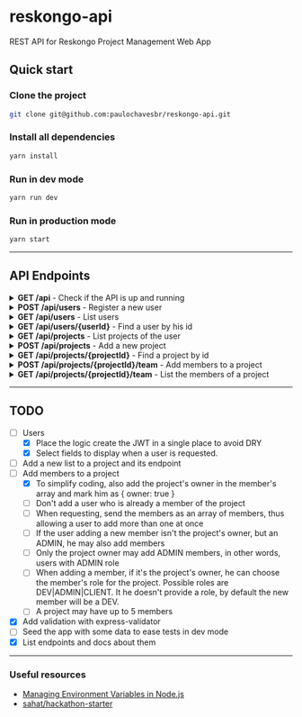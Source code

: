# reskongo-api
REST API for Reskongo Project Management Web App

## Quick start

### Clone the project
```sh
git clone git@github.com:paulochavesbr/reskongo-api.git
```

### Install all dependencies
```sh
yarn install
```

### Run in dev mode
```sh
yarn run dev
```

### Run in production mode
```sh
yarn start
```

-------------------------------------

## API Endpoints
</summary>
<details>
<summary><b>GET /api</b> - Check if the API is up and running</summary>

</details>

<details>
<summary><b>POST /api/users</b> - Register a new user</summary>

- Request body

  ```json
  {
    "name": "Paul",
    "email": "paul@email.com",
    "password": "12345"
  }
  ```
- Response

  - **201** - Created
  
    ```json
    {
      "token": "your-token",
      "email": "paul@email.com"
    }
    ```
    
</details>

<details>
<summary><b>GET /api/users</b> - List users</summary>

- Request header
  - `Authorization: Bearer your-token`
- Response

  ```json
  [
    {
      "_id": "58b59c61c537a718e6255bf5",
      "updatedAt": "2017-02-28T15:50:57.310Z",
      "createdAt": "2017-02-28T15:50:57.310Z",
      "name": "Paul",
      "email": "paul@email.com"
    }
  ]
  ```
</details>

<details>
<summary><b>GET /api/users/{userId}</b> - Find a user by his id</summary>

- Request header
  - `Authorization: Bearer your-token`
- Response

  ```json
  {
    "_id": "58b59c61c537a718e6255bf5",
    "updatedAt": "2017-02-28T15:50:57.310Z",
    "createdAt": "2017-02-28T15:50:57.310Z",
    "name": "Paul",
    "email": "paul@email.com"
  }
  ```
</details>

<details>
<summary><b>GET /api/projects</b> - List projects of the user</summary>

- Request header
  - `Authorization: Bearer your-token`
- Response

  ```json
  [
    {
      "_id": "58b5a16d3d80922497cc550a",
      "name": "Sample Project",
      "description": "Enjoy Reskongoal Project Management",
      "ownerId": "58b5a16d3d80922497cc5509",
      "team" : [],
      "lists": [{}],
      "backgroundColor": "white"
    }
  ]
  ```

</details>

<details>
<summary><b>POST /api/projects</b> - Add a new project</summary>

- Request header
  - `Authorization: Bearer your-token`
- Request

  ```json
  {
    "name": "Reskongoal Project",
    "description": "Project Management Web App",
    "backgroundColor": "blue"
  }
  ```

- Response

  ```json
  {
    "__v": 0,
    "updatedAt": "2017-02-28T17:28:44.733Z",
    "createdAt": "2017-02-28T17:28:44.733Z",
    "name": "Reskongoal Project",
    "description": "Project Management Web App",
    "ownerId": "58b5a16d3d80922497cc5509",
    "_id": "58b5b34cf691042eea4e93e5",
    "team": [
      {
        "_id": "58b5a16d3d80922497cc5509",
        "owner": true,
        "role": "ADMIN",
        "joinedAt": "2017-02-28T17:18:43.487Z"
      }
    ],
    "lists": [
      {
        "pos": 0,
        "name": "To Do",
        "_id": "58b5b34cf691042eea4e93e8",
        "createdAt": "2017-02-28T17:18:43.487Z"
      },
      {
        "pos": 1,
        "name": "Doing",
        "_id": "58b5b34cf691042eea4e93e7",
        "createdAt": "2017-02-28T17:18:43.487Z"
      },
      {
        "pos": 2,
        "name": "Done",
        "_id": "58b5b34cf691042eea4e93e6",
        "createdAt": "2017-02-28T17:18:43.487Z"
      }
    ],
    "backgroundColor": "blue"
  }
  ```

</details>

<details>
<summary><b>GET /api/projects/{projectId}</b> - Find a project by id</summary>

A user may access projects he owns or projects that have been shared with him

</details>

<details>
<summary><b>POST /api/projects/{projectId}/team</b> - Add members to a project</summary>

- You may not add a member twice in the same project
- Only the owner may add a member with ADMIN role in the project
- Only an admin member may add other members to a project
- The request body must be an array
- Fields
  - `_id [required]`: member id
  - `role`: member role in the project
- Request
  ```json
  [
    {"_id", "58b5b34cf691042eea4e93e6"},
    {"_id", "58b5b34cf691042eea4e93e6", "role": "ADMIN"},
  ]
  ```

</details>

<details>
<summary><b>GET /api/projects/{projectId}/team</b> - List the members of a project</summary>


</details>

-------------------------------------

## TODO
- [ ] Users
  - [X] Place the logic create the JWT in a single place to avoid DRY
  - [X] Select fields to display when a user is requested.
- [ ] Add a new list to a project and its endpoint
- [ ] Add members to a project
  - [X] To simplify coding, also add the project's owner in the member's array and mark him as
        { owner: true }
  - [ ] Don't add a user who is already a member of the project
  - [ ] When requesting, send the members as an array of members, thus allowing a user to add
        more than one at once
  - [ ] If the user adding a new member isn't the project's owner, but an ADMIN, he may also 
        add members
  - [ ] Only the project owner may add ADMIN members, in other words, users with ADMIN role
  - [ ] When adding a member, if it's the project's owner, he can choose the member's role for the
        project. Possible roles are DEV|ADMIN|CLIENT. It he doesn't provide a role, by default 
        the new member will be a DEV.
  - [ ] A project may have up to 5 members
- [X] Add validation with express-validator
- [ ] Seed the app with some data to ease tests in dev mode
- [X] List endpoints and docs about them

-------------------------------------

### Useful resources
- [Managing Environment Variables in Node.js](https://medium.com/@rafaelvidaurre/managing-environment-variables-in-node-js-2cb45a55195f)
- [sahat/hackathon-starter](https://github.com/sahat/hackathon-starter/)
